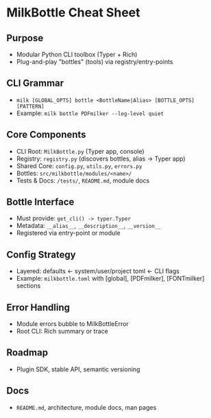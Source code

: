 # MilkBottle Cheat Sheet

## Purpose

- Modular Python CLI toolbox (Typer + Rich)
- Plug-and-play "bottles" (tools) via registry/entry-points

## CLI Grammar

- `milk [GLOBAL_OPTS] bottle <BottleName|Alias> [BOTTLE_OPTS] [PATTERN]`
- Example: `milk bottle PDFmilker --log-level quiet`

## Core Components

- CLI Root: `MilkBottle.py` (Typer app, console)
- Registry: `registry.py` (discovers bottles, alias → Typer app)
- Shared Core: `config.py`, `utils.py`, `errors.py`
- Bottles: `src/milkbottle/modules/<name>/`
- Tests & Docs: `/tests/`, `README.md`, module docs

## Bottle Interface

- Must provide: `get_cli() -> typer.Typer`
- Metadata: `__alias__`, `__description__`, `__version__`
- Registered via entry-point or module

## Config Strategy

- Layered: defaults ← system/user/project toml ← CLI flags
- Example: `milkbottle.toml` with [global], [PDFmilker], [FONTmilker] sections

## Error Handling

- Module errors bubble to MilkBottleError
- Root CLI: Rich summary or trace

## Roadmap

- Plugin SDK, stable API, semantic versioning

## Docs

- `README.md`, architecture, module docs, man pages
